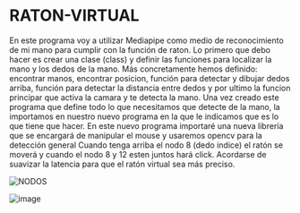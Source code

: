 # RATON-VIRTUAL
En este programa voy a utilizar Mediapipe como medio de reconocimiento de mi mano para cumplir con la función de raton. Lo primero que debo hacer es crear una clase (class) y definir las funciones para localizar la mano y los dedos de la mano.
Más concretamente hemos definido: encontrar manos, encontrar posicion, función para detectar y dibujar dedos arriba, función para detectar la distancia entre dedos y por ultimo la funcion principar que activa la camara y te detecta la mano.
Una vez creado este programa que define todo lo que necesitamos que detecte de la mano, la importamos en nuestro nuevo programa en la que le indicamos que es lo que tiene que hacer. En este nuevo programa importaré una nueva librería que se encargará de manipular el mouse y usaremos opencv para la detección general
Cuando tenga arriba el nodo 8 (dedo indice) el ratón se moverá y cuando el nodo 8 y 12 esten juntos hará click. Acordarse de suavizar la latencia para que el ratón virtual sea más preciso.

![NODOS](https://user-images.githubusercontent.com/111430658/187067350-467d4831-77ba-4828-a1b1-474c2c91b632.PNG)

![image](https://user-images.githubusercontent.com/111430658/187068659-0e03a04e-8d00-410f-b0bf-830d6e4688c6.png)

